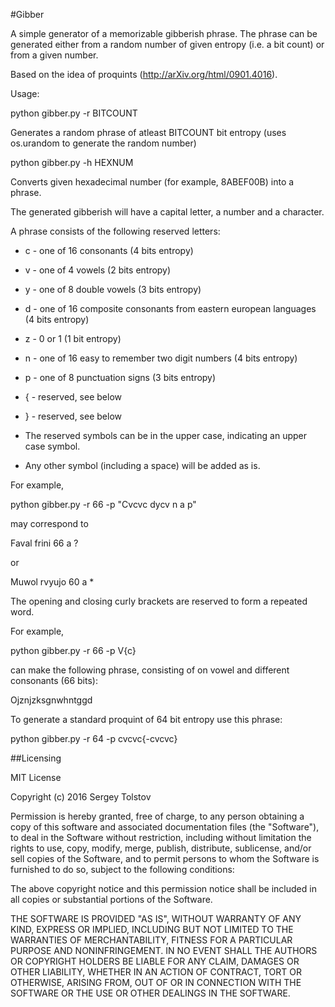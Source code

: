 #Gibber

A simple generator of a memorizable gibberish phrase.
The phrase can be generated either from a random number of given entropy (i.e. a bit count) or 
from a given number.

Based on the idea of proquints (http://arXiv.org/html/0901.4016).

Usage:

python gibber.py -r BITCOUNT

Generates a random phrase of atleast BITCOUNT bit entropy
(uses os.urandom to generate the random number)

python gibber.py -h HEXNUM

Converts given hexadecimal number (for example, 8ABEF00B) into a phrase.

The generated gibberish will have a capital letter, a number and a character.

A phrase consists of the following reserved letters:
* c - one of 16 consonants (4 bits entropy)
* v - one of 4 vowels (2 bits entropy)
* y - one of 8 double vowels (3 bits entropy)
* d - one of 16 composite consonants from eastern european languages (4 bits entropy)
* z - 0 or 1 (1 bit entropy)
* n - one of 16 easy to remember two digit numbers (4 bits entropy)
* p - one of 8 punctuation signs (3 bits entropy)
* { - reserved, see below
* } - reserved, see below

* The reserved symbols can be in the upper case, indicating an upper case symbol.

* Any other symbol (including a space) will be added as is.


For example,

python gibber.py -r 66 -p "Cvcvc dycv n a p"

may correspond to

Faval frini 66 a ?

or

Muwol rvyujo 60 a *

The opening and closing curly brackets are reserved to form a repeated word.

For example,

python gibber.py -r 66 -p V{c}

can make the following phrase, consisting of on vowel and different consonants (66 bits):

Ojznjzksgnwhntggd

To generate a standard proquint of 64 bit entropy use this phrase:

python gibber.py -r 64 -p cvcvc{-cvcvc}


##Licensing

MIT License

Copyright (c) 2016 Sergey Tolstov

Permission is hereby granted, free of charge, to any person obtaining a copy
of this software and associated documentation files (the "Software"), to deal
in the Software without restriction, including without limitation the rights
to use, copy, modify, merge, publish, distribute, sublicense, and/or sell
copies of the Software, and to permit persons to whom the Software is
furnished to do so, subject to the following conditions:

The above copyright notice and this permission notice shall be included in all
copies or substantial portions of the Software.

THE SOFTWARE IS PROVIDED "AS IS", WITHOUT WARRANTY OF ANY KIND, EXPRESS OR
IMPLIED, INCLUDING BUT NOT LIMITED TO THE WARRANTIES OF MERCHANTABILITY,
FITNESS FOR A PARTICULAR PURPOSE AND NONINFRINGEMENT. IN NO EVENT SHALL THE
AUTHORS OR COPYRIGHT HOLDERS BE LIABLE FOR ANY CLAIM, DAMAGES OR OTHER
LIABILITY, WHETHER IN AN ACTION OF CONTRACT, TORT OR OTHERWISE, ARISING FROM,
OUT OF OR IN CONNECTION WITH THE SOFTWARE OR THE USE OR OTHER DEALINGS IN THE
SOFTWARE.


